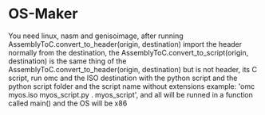 # OS-Maker

You need linux, nasm and genisoimage, after running AssemblyToC.convert_to_header(origin, destination) 
import the header normally from the destination, the AssemblyToC.convert_to_script(origin, destination) is the 
same thing of the AssemblyToC.convert_to_header(origin, destination) but is not header, its C script, 
run omc and the ISO destination with the python script and the python script
folder and the script name without extensions example: 'omc myos.iso myos_script.py . myos_script', and all will be
runned in a function called main() and the OS will be x86